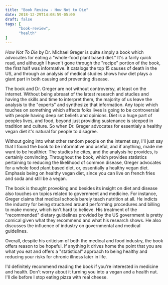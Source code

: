 ```yaml
---
title: "Book Review - How Not to Die"
date: 2018-12-29T14:08:59-05:00
draft: false
tags: [
      "book-review",
      "health"
]    
---
```


*How Not To Die* by Dr. Michael Greger is quite simply a book which
 advocates for eating a "whole-food plant based diet."  It's a fairly
 quick read, and although I haven't gone through the "recipe" portion
 of the book, the first half was informative.  It catalogs the top 15
 causes of death in the US, and through an analysis of medical studies
 shows how diet plays a giant part in both causing and preventing
 disease.

The book and Dr. Greger are not without controversy, at least on the
internet.  Without being abreast of the latest research and studies
and having the skills and time to interpret them, the majority of us
leave the analysis to the "experts" and synthesize that information.
Any topic which touches on something which affects folks lives is
going to be controversial with people having deep set beliefs and
opinions.  Diet is a huge part of peoples lives, and food, beyond just
providing sustenance is steeped in tradition and culture.  So when
Dr. Greger advocates for essentialy a healthy vegan diet it's natural
for people to disagree.

Without going into what other random people on the internet say, I'll
just say that I found the book to be informative and useful, and if
anything, made me want to be healthier.  The studies he cites, and the
analysis he provides, is certainly convincing.  Throughout the book,
which provides statistics pertaining to reducing the likelihood of
common disease, Greger advocates for a whole food plant based diet,
or, essentially a healthy vegan diet.  Emphasis being on healthy vegan
diet, since you can live on french fries and soda and still be a
vegan.

The book is thought provoking and besides its insight on diet and
disease also touches on topics related to government and medicine.
For instance, Greger claims that medical schools barely teach
nutrition at all.  He indicts the industry for being structured around
performing procedures and billing to make money, which isn't hard to
believe.  His treatment of the "recommended" dietary guidelines
provided by the US government is pretty comical given what they
recommend and what his research shows.  He also discusses the
influence of industry on governmental and medical guidelines.

Overall, despite his criticism of both the medical and food industry,
the book offers reason to be hopeful.  If anything it drives home the
point that you are what you eat and offers a "statistical" approach to
being healthy and reducing your risks for chronic illness later in
life.

I'd definitely recommend reading the book if you're interested in
medicine and health.  Don't worry about it turning you into a vegan
and a health nut.  I'll die before I stop eating pizza with real cheese.

